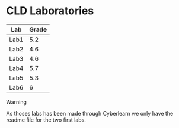 # CLD Laboratories

| Lab | Grade |
|----|----|
|Lab1|5.2|
|Lab2|4.6|
|Lab3|4.6|
|Lab4|5.7|
|Lab5|5.3|
|Lab6|6|

> [!WARNING]
> As thoses labs has been made through Cyberlearn we only have the readme file for the two first labs.